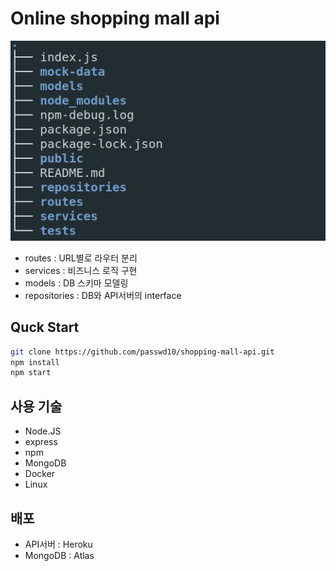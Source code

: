 # Online shopping mall api

![API-tree](api-tree.png)

- routes : URL별로 라우터 분리
- services : 비즈니스 로직 구현
- models : DB 스키마 모델링
- repositories : DB와 API서버의 interface

## Quck Start

```bash
git clone https://github.com/passwd10/shopping-mall-api.git
npm install
npm start
```

## 사용 기술

- Node.JS
- express
- npm
- MongoDB
- Docker
- Linux

## 배포

- API서버 : Heroku
- MongoDB : Atlas
